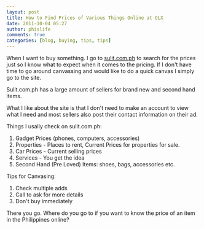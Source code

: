```yaml
---
layout: post
title: How to Find Prices of Various Things Online at OLX
date: 2011-10-04 05:27
author: phislife
comments: true
categories: [blog, buying, tips, tips]
---
```

When I want to buy something. I go to <a href="http://sulit.com.ph">sulit.com.ph</a> to search for the prices just so I know what to expect when it comes to the pricing.
If I don't have time to go around canvassing and would like to do a quick canvas I simply go to the site.

Sulit.com.ph has a large amount of sellers for brand new and second hand items.

What I like about the site is that I don't need to make an account to view what I need and most sellers also post their contact information on their ad.

Things I usally check on sulit.com.ph:

1. Gadget Prices (phones, computers, accessories)
2. Properties - Places to rent, Current Prices for properties for sale.
3. Car Prices - Current selling prices
4. Services - You get the idea
5. Second Hand (Pre Loved) Items: shoes, bags, accessories etc.

Tips for Canvasing:
1. Check multiple adds
2. Call to ask for more details
3. Don't buy immediately

There you go. Where do you go to if you want to know the price of an item in the Philippines online?
